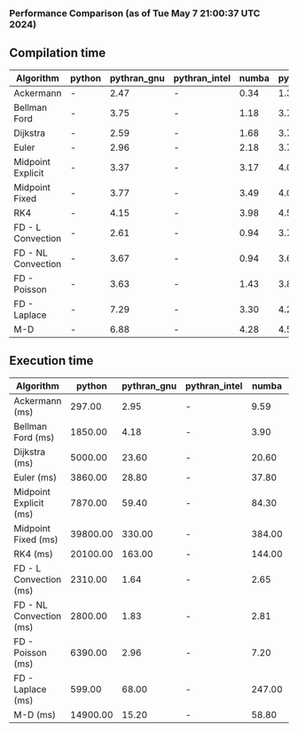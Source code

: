 ### Performance Comparison (as of Tue May  7 21:00:37 UTC 2024)
## Compilation time
Algorithm                 | python                    | pythran_gnu               | pythran_intel             | numba                     | pyccel_fortran_gnu        | pyccel_c_gnu              | pyccel_fortran_intel      | pyccel_c_intel           
------------------------- | ------------------------- | ------------------------- | ------------------------- | ------------------------- | ------------------------- | ------------------------- | ------------------------- | -------------------------
Ackermann                 | -                         | 2.47                      | -                         | 0.34                      | 1.32                      | 1.30                      | 1.42                      | 1.38                     
Bellman Ford              | -                         | 3.75                      | -                         | 1.18                      | 3.74                      | 4.00                      | 3.86                      | 4.56                     
Dijkstra                  | -                         | 2.59                      | -                         | 1.68                      | 3.76                      | 4.08                      | 3.99                      | 4.53                     
Euler                     | -                         | 2.96                      | -                         | 2.18                      | 3.75                      | 4.07                      | 3.85                      | 4.55                     
Midpoint Explicit         | -                         | 3.37                      | -                         | 3.17                      | 4.00                      | 4.29                      | 4.13                      | 4.85                     
Midpoint Fixed            | -                         | 3.77                      | -                         | 3.49                      | 4.06                      | 4.42                      | 4.28                      | 4.96                     
RK4                       | -                         | 4.15                      | -                         | 3.98                      | 4.57                      | 4.90                      | 4.69                      | 5.37                     
FD - L Convection         | -                         | 2.61                      | -                         | 0.94                      | 3.73                      | 4.06                      | 3.85                      | 4.56                     
FD - NL Convection        | -                         | 3.67                      | -                         | 0.94                      | 3.68                      | 4.02                      | 3.90                      | 4.53                     
FD - Poisson              | -                         | 3.63                      | -                         | 1.43                      | 3.80                      | 4.10                      | 4.41                      | 4.54                     
FD - Laplace              | -                         | 7.29                      | -                         | 3.30                      | 4.22                      | 4.50                      | 4.39                      | 5.10                     
M-D                       | -                         | 6.88                      | -                         | 4.28                      | 4.51                      | 4.69                      | 4.77                      | 5.53                     

## Execution time
Algorithm                 | python                    | pythran_gnu               | pythran_intel             | numba                     | pyccel_fortran_gnu        | pyccel_c_gnu              | pyccel_fortran_intel      | pyccel_c_intel           
------------------------- | ------------------------- | ------------------------- | ------------------------- | ------------------------- | ------------------------- | ------------------------- | ------------------------- | -------------------------
Ackermann (ms)            | 297.00                    | 2.95                      | -                         | 9.59                      | 1.55                      | 1.54                      | 7.41                      | 4.33                     
Bellman Ford (ms)         | 1850.00                   | 4.18                      | -                         | 3.90                      | 2.98                      | 6.07                      | 4.21                      | 18.60                    
Dijkstra (ms)             | 5000.00                   | 23.60                     | -                         | 20.60                     | 18.30                     | 32.50                     | 24.60                     | 22.70                    
Euler (ms)                | 3860.00                   | 28.80                     | -                         | 37.80                     | 16.10                     | 143.00                    | 14.20                     | 129.00                   
Midpoint Explicit (ms)    | 7870.00                   | 59.40                     | -                         | 84.30                     | 24.30                     | 283.00                    | 15.90                     | 253.00                   
Midpoint Fixed (ms)       | 39800.00                  | 330.00                    | -                         | 384.00                    | 74.90                     | 1400.00                   | 65.60                     | 1240.00                  
RK4 (ms)                  | 20100.00                  | 163.00                    | -                         | 144.00                    | 38.30                     | 488.00                    | 39.50                     | 408.00                   
FD - L Convection (ms)    | 2310.00                   | 1.64                      | -                         | 2.65                      | 1.50                      | 1.85                      | 1.31                      | 3.69                     
FD - NL Convection (ms)   | 2800.00                   | 1.83                      | -                         | 2.81                      | 1.80                      | 1.99                      | 1.39                      | 3.71                     
FD - Poisson (ms)         | 6390.00                   | 2.96                      | -                         | 7.20                      | 2.77                      | 3.85                      | 2.66                      | 7.68                     
FD - Laplace (ms)         | 599.00                    | 68.00                     | -                         | 247.00                    | 62.10                     | 258.00                    | 59.70                     | 328.00                   
M-D (ms)                  | 14900.00                  | 15.20                     | -                         | 58.80                     | 53.60                     | 59.70                     | 78.00                     | 62.40                    
